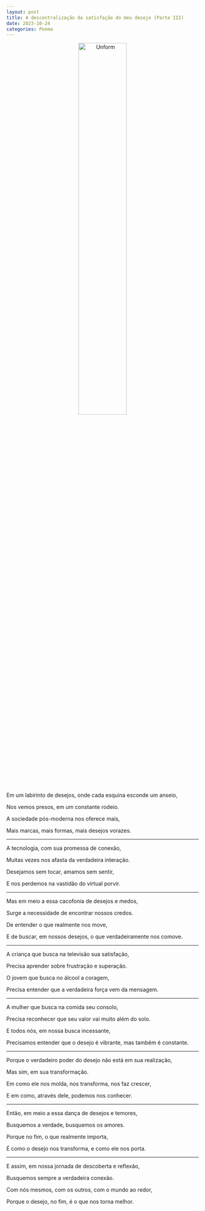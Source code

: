 ```yaml
---
layout: post
title: A descentralização da satisfação do meu desejo (Parte III)
date: 2023-10-24
categories: Poema
---
```


<p align="center">
<img src="{{ site.baseurl }}/images/.png" height="50%" width="50%" alt="Unform" />
</p>

Em um labirinto de desejos, onde cada esquina esconde um anseio,

Nos vemos presos, em um constante rodeio.

A sociedade pós-moderna nos oferece mais,

Mais marcas, mais formas, mais desejos vorazes.

---

A tecnologia, com sua promessa de conexão,

Muitas vezes nos afasta da verdadeira interação.

Desejamos sem tocar, amamos sem sentir,

E nos perdemos na vastidão do virtual porvir.

---

Mas em meio a essa cacofonia de desejos e medos,

Surge a necessidade de encontrar nossos credos.

De entender o que realmente nos move,

E de buscar, em nossos desejos, o que verdadeiramente nos comove.

---

A criança que busca na televisão sua satisfação,

Precisa aprender sobre frustração e superação.

O jovem que busca no álcool a coragem,

Precisa entender que a verdadeira força vem da mensagem.

---

A mulher que busca na comida seu consolo,

Precisa reconhecer que seu valor vai muito além do solo.

E todos nós, em nossa busca incessante,

Precisamos entender que o desejo é vibrante, mas também é constante.

---

Porque o verdadeiro poder do desejo não está em sua realização,

Mas sim, em sua transformação.

Em como ele nos molda, nos transforma, nos faz crescer,

E em como, através dele, podemos nos conhecer.

---

Então, em meio a essa dança de desejos e temores,

Busquemos a verdade, busquemos os amores.

Porque no fim, o que realmente importa,

É como o desejo nos transforma, e como ele nos porta.

---

E assim, em nossa jornada de descoberta e reflexão,

Busquemos sempre a verdadeira conexão.

Com nós mesmos, com os outros, com o mundo ao redor,

Porque o desejo, no fim, é o que nos torna melhor.
